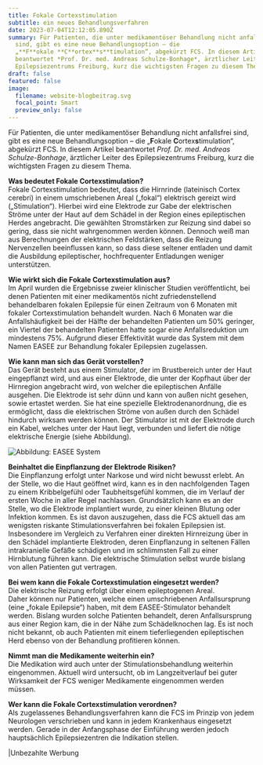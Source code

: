 ```yaml
---
title: Fokale Cortexstimulation
subtitle: ein neues Behandlungsverfahren
date: 2023-07-04T12:12:05.890Z
summary: Für Patienten, die unter medikamentöser Behandlung nicht anfallsfrei
  sind, gibt es eine neue Behandlungsoption – die
  „**F**okale **C**ortex**s**timulation“, abgekürzt FCS. In diesem Artikel
  beantwortet *Prof. Dr. med. Andreas Schulze-Bonhage*, ärztlicher Leiter des
  Epilepsiezentrums Freiburg, kurz die wichtigsten Fragen zu diesem Thema.
draft: false
featured: false
image:
  filename: website-blogbeitrag.svg
  focal_point: Smart
  preview_only: false
---
```

Für Patienten, die unter medikamentöser Behandlung nicht anfallsfrei sind, gibt es eine neue Behandlungsoption – die „**F**okale **C**ortex**s**timulation“, abgekürzt FCS. In diesem Artikel beantwortet *Prof. Dr. med. Andreas Schulze-Bonhage*, ärztlicher Leiter des Epilepsiezentrums Freiburg, kurz die wichtigsten Fragen zu diesem Thema. 

**Was bedeutet Fokale Cortexstimulation?**\
Fokale Cortexstimulation bedeutet, dass die Hirnrinde (lateinisch Cortex cerebri) in einem umschriebenen Areal („fokal“) elektrisch gereizt wird („Stimulation“). Hierbei wird eine Elektrode zur Gabe der elektrischen Ströme unter der Haut auf dem Schädel in der Region eines epileptischen Herdes angebracht. Die gewählten Stromstärken zur Reizung sind dabei so gering, dass sie nicht wahrgenommen werden können. Dennoch weiß man aus Berechnungen der elektrischen Feldstärken, dass die Reizung Nervenzellen beeinflussen kann, so dass diese seltener entladen und damit die Ausbildung epileptischer, hochfrequenter Entladungen weniger unterstützen.

**Wie wirkt sich die Fokale Cortexstimulation aus?**\
Im April wurden die Ergebnisse zweier klinischer Studien veröffentlicht, bei denen Patienten mit einer medikamentös nicht zufriedenstellend behandelbaren fokalen Epilepsie für einen Zeitraum von 6 Monaten mit fokaler Cortexstimulation behandelt wurden. Nach 6 Monaten war die Anfallshäufigkeit bei der Hälfte der behandelten Patienten um 50% geringer, ein Viertel der behandelten Patienten hatte sogar eine Anfallsreduktion um mindestens 75%. Aufgrund dieser Effektivität wurde das System mit dem Namen EASEE zur Behandlung fokaler Epilepsien zugelassen.

**Wie kann man sich das Gerät vorstellen?**\
Das Gerät besteht aus einem Stimulator, der im Brustbereich unter der Haut eingepflanzt wird, und aus einer Elektrode, die unter der Kopfhaut über der Hirnregion angebracht wird, von welcher die epileptischen Anfälle ausgehen. Die Elektrode ist sehr dünn und kann von außen nicht gesehen, sowie ertastet werden. Sie hat eine spezielle Elektrodenanordnung, die es ermöglicht, dass die elektrischen Ströme von außen durch den Schädel hindurch wirksam werden können. Der Stimulator ist mit der Elektrode durch ein Kabel, welches unter der Haut liegt, verbunden und liefert die nötige elektrische Energie (siehe Abbildung).

![Abbildung: EASEE System](screenshot-2023-06-02-at-16.51.28.png)

**Beinhaltet die Einpflanzung der Elektrode Risiken?**\
Die Einpflanzung erfolgt unter Narkose und wird nicht bewusst erlebt. An der Stelle, wo die Haut geöffnet wird, kann es in den nachfolgenden Tagen zu einem Kribbelgefühl oder Taubheitsgefühl kommen, die im Verlauf der ersten Woche in aller Regel nachlassen. Grundsätzlich kann es an der Stelle, wo die Elektrode implantiert wurde, zu einer kleinen Blutung oder Infektion kommen. Es ist davon auszugehen, dass die FCS aktuell das am wenigsten riskante Stimulationsverfahren bei fokalen Epilepsien ist. Insbesondere im Vergleich zu Verfahren einer direkten Hirnreizung über in den Schädel implantierte Elektroden, deren Einpflanzung in seltenen Fällen intrakranielle Gefäße schädigen und im schlimmsten Fall zu einer Hirnblutung führen kann. Die elektrische Stimulation selbst wurde bislang von allen Patienten gut vertragen.

**Bei wem kann die Fokale Cortexstimulation eingesetzt werden?**\
Die elektrische Reizung erfolgt über einem epileptogenen Areal. Daher können nur Patienten, welche einen umschriebenen Anfallsursprung (eine „fokale Epilepsie“) haben, mit dem EASEE-Stimulator behandelt werden. Bislang wurden solche Patienten behandelt, deren Anfallsursprung aus einer Region kam, die in der Nähe zum Schädelknochen lag. Es ist noch nicht bekannt, ob auch Patienten mit einem tieferliegenden epileptischen Herd ebenso von der Behandlung profitieren können.

**Nimmt man die Medikamente weiterhin ein?**\
Die Medikation wird auch unter der Stimulationsbehandlung weiterhin eingenommen. Aktuell wird untersucht, ob im Langzeitverlauf bei guter Wirksamkeit der FCS weniger Medikamente eingenommen werden müssen. 

**Wer kann die Fokale Cortexstimulation verordnen?**\
Als zugelassenes Behandlungsverfahren kann die FCS im Prinzip von jedem Neurologen verschrieben und kann in jedem Krankenhaus eingesetzt werden. Gerade in der Anfangsphase der Einführung werden jedoch hauptsächlich Epilepsiezentren die Indikation stellen.

\|Unbezahlte Werbung